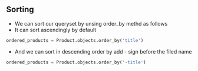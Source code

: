 ## Sorting

- We can sort our queryset by unsing order_by methd as follows 
- It can sort ascendingly by default

```python
ordered_products = Product.objects.order_by('title')
```

- And we can sort in descending order by add - sign before the filed name

```python
ordered_products = Product.objects.order_by('-title')
```
